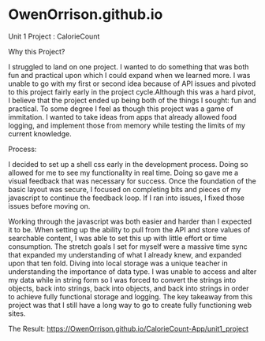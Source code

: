 # OwenOrrison.github.io
Unit 1 Project : CalorieCount

Why this Project?

I struggled to land on one project. I wanted to do something that was both fun and practical upon which I could expand when we learned more. I was unable to go with my first or second idea because of API issues and pivoted to this project fairly early in the project cycle.Although this was a hard pivot, I believe that the project ended up being both of the things I sought: fun and practical. To some degree I feel as though this project was a game of immitation. I wanted to take ideas from apps that already allowed food logging, and implement those from memory while testing the limits of my current knowledge.

Process:

I decided to set up a shell css early in the development process. Doing so allowed for me to see my functionality in real time. Doing so gave me a visual feedback that was necessary for success. Once the foundation of the basic layout was secure, I focused on completing bits and pieces of my javascript to continue the feedback loop. If I ran into issues, I fixed those issues before moving on.

Working through the javascript was both easier and harder than I expected it to be. When setting up the ability to pull from the API and store values of searchable content, I was able to set this up with little effort or time consumption. The stretch goals I set for myself were a massive time sync that expanded my understanding of what I already knew, and expanded upon that ten fold. Diving into local storage was a unique teacher in understanding the importance of data type. I was unable to access and alter my data while in string form so I was forced to convert the strings into objects, back into strings, back into objects, and back into strings in order to achieve fully functional storage and logging. The key takeaway from this project was that I still have a long way to go to create fully functioning web sites.

The Result: 
https://OwenOrrison.github.io/CalorieCount-App/unit1_project
